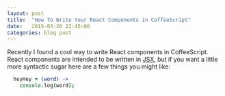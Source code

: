 ```yaml
---
layout: post
title:  "How To Write Your React Components in CoffeeScript"
date:   2015-03-26 22:45:00
categories: blog post
---
```


Recently I found a cool way to write React components in CoffeeScript. React components are intended to be written in [JSX](http://facebook.github.io/jsx/), but if you want a little more syntactic sugar here are a few things you might like:

~~~coffeescript
  heyHey = (word) ->
    console.log(word);
~~~


